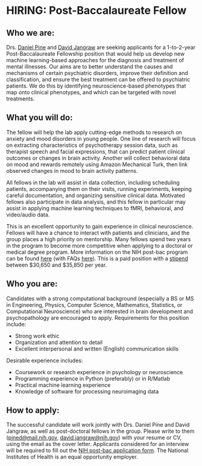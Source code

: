 # HIRING: Post-Baccalaureate Fellow

## Who we are:

Drs. [Daniel Pine](https://www.nimh.nih.gov/research/research-conducted-at-nimh/research-areas/clinics-and-labs/edb/sdan/index.shtml) and [David Jangraw](https://davidjangraw.wordpress.com) are seeking applicants for a 1-to-2-year Post-Baccalaureate Fellowship position that would help us develop new machine learning-based approaches for the diagnosis and treatment of mental illnesses. Our aims are to better understand the causes and mechanisms of certain psychiatric disorders, improve their definition and classification, and ensure the best treatment can be offered to psychiatric patients. We do this by identifying neuroscience-based phenotypes that map onto clinical phenotypes, and which can be targeted with novel treatments. 

## What you will do:

The fellow will help the lab apply cutting-edge methods to research on anxiety and mood disorders in young people. One line of research will focus on extracting characteristics of psychotherapy session data, such as therapist speech and facial expressions, that can predict patient clinical outcomes or changes in brain activity. Another will collect behavioral data on mood and rewards remotely using Amazon Mechanical Turk, then link observed changes in mood to brain activity patterns. 

All fellows in the lab will assist in data collection, including scheduling patients, accompanying them on their visits, running experiments, keeping careful documentation, and organizing sensitive clinical data. Motivated fellows also participate in data analysis, and this fellow in particular may assist in applying machine learning techniques to fMRI, behavioral, and video/audio data. 

This is an excellent opportunity to gain experience in clinical neuroscience. Fellows will have a chance to interact with patients and clinicians, and the group places a high priority on mentorship. Many fellows spend two years in the program to become more competitive when applying to a doctoral or medical degree program. More information on the NIH post-bac program can be found [here](https://www.training.nih.gov/programs/postbac_irta) (with FAQs [here](https://www.training.nih.gov/resources/faqs/postbac_irta)). This is a paid position with a [stipend](https://www.training.nih.gov/postbac_irta_stipend_levels) between $30,650 and $35,850 per year.

## Who you are:

Candidates with a strong computational background (especially a BS or MS in Engineering, Physics, Computer Science, Mathematics, Statistics, or Computational Neuroscience) who are interested in brain development and psychopathology are encouraged to apply. Requirements for this position include:
- Strong work ethic
- Organization and attention to detail
- Excellent interpersonal and written (English) communication skills

Desirable experience includes:
- Coursework or research experience in psychology or neuroscience
- Programming experience in Python (preferably) or in R/Matlab
- Practical machine learning experience
- Knowledge of software for processing neuroimaging data

## How to apply:

The successful candidate will work jointly with Drs. Daniel Pine and David Jangraw, as well as post-doctoral fellows in the group. Please write to them (pined@mail.nih.gov, david.jangraw@nih.gov) with your resume or CV, using the email as the cover letter. Applicants considered for an interview will be required to fill out the [NIH post-bac application form](https://www.training.nih.gov/programs/postbac_irta/apply). The National Institutes of Health is an equal opportunity employer.


